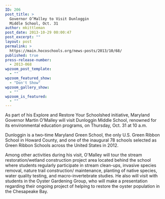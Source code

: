 ```yaml
---
ID: 206
post_title: >
  Governor O’Malley to Visit Dunloggin
  Middle School, Oct. 31
author: mkittleman
post_date: 2013-10-29 00:00:47
post_excerpt: ""
layout: post
permalink: >
  https://main.hocoschools.org/news-posts/2013/10/68/
published: true
press-release-number:
  - 2013-068
wpzoom_post_template:
  - ""
wpzoom_featured_show:
  - "Don't Show"
wpzoom_gallery_show:
  - ""
wpzoom_is_featured:
  - ""
---
```

As part of his Explore and Restore Your Schoolshed initiative, Maryland Governor Martin O'Malley will visit Dunloggin Middle School, renowned for its environmental education programs, on Thursday, Oct. 31 at 10 a.m.

Dunloggin is a two-time Maryland Green School, the only U.S. Green Ribbon School in Howard County, and one of the inaugural 78 schools selected as Green Ribbon Schools across the United States in 2012.

Among other activities during his visit, O'Malley will tour the stream restoration/wetland construction project area located behind the school where students regularly participate in stream clean-ups, invasive species removal, nature trail construction/ maintenance, planting of native species, water quality testing, and macro-invertebrate studies. He also will visit with students in the Oyster Gardening Group, who will make a presentation regarding their ongoing project of helping to restore the oyster population in the Chesapeake Bay.